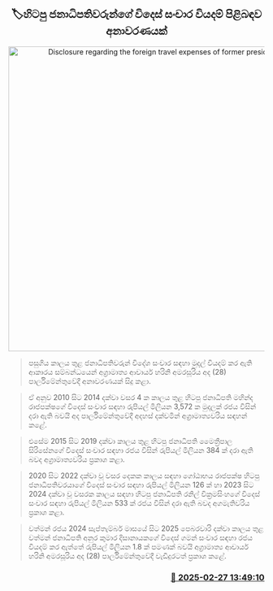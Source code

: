 <p align='center'><b><h2 align='center' title='Disclosure regarding the foreign travel expenses of former presidents'>🏷හිටපු ජනාධිපතිවරුන්​ගේ විදෙස් සංචාර වියදම් පිළිබඳව අනාවරණයක් </h2></b></p>
<p align='center'><img src='https://helakuru.sgp1.cdn.digitaloceanspaces.com/esana/images/lib/akd-rw.jpg' width='600' alt='Disclosure regarding the foreign travel expenses of former presidents'></p>

> පසුගිය කාලය තුළ ජනාධිපතිවරුන් විදේශ සංචාර සඳහා මුදල් වියදම් කර ඇති ආකාරය සම්බන්ධයෙන් අග්‍රාමාත්‍ය ආචාර්ය හරිනි අමරසූරිය අද (28) පාර්ලිමේන්තුවේදී අනාවරණයක් සිදු කළා.

> ඒ අනුව 2010 සිට 2014 දක්වා වසර 4 ක කාලය තුළ හිටපු ජනාධිපති මහින්ද රාජපක්ෂගේ විදෙස් සංචාර සඳහා රුපියල් මිලියන 3,572 ක මුදලක් රජය විසින් දරා ඇති බවයි අද පාර්ලිමේන්තුවේදී අදහස් දක්වමින් අග්‍රාමාත්‍යවරිය සඳහන් කළේ.

> එසේම 2015 සිට 2019 දක්වා කාලය තුළ හිටපු ජනාධිපති මෛත්‍රීපාල සිරිසේනගේ විදෙස් සංචාර සඳහා රජය විසින් රුපියල් මිලියන 384 ක් දරා ඇති බවද අග්‍රාමාත්‍යවරිය ප්‍රකාශ කළා.

> 2020 සිට 2022 දක්වා වූ වසර දෙකක කාලය සඳහා ගෝඨාභය රාජපක්ෂ හිටපු ජනාධිපතිවරයාගේ විදෙස් සංචාර සඳහා රුපියල් මිලියන 126 ක් හා 2023 සිට 2024 දක්වා වූ වසරක කාලය සඳහා හිටපු ජනාධිපති රනිල් වික්‍රමසිංහ​ගේ විදෙස් සංචාර සඳහා රුපියල් මිලියන 533 ක් රජය විසින් දරා ඇති බවද අගමැතිවරිය ප්‍රකාශ කළා.

> වත්මන් රජය 2024 සැප්තැම්බර් මාසයේ සිට 2025 පෙබරවාරි දක්වා කාලය තුළ වත්මන් ජනාධිපති අනුර කුමාර දිසානායකගේ විදෙස් ගමන් සංචාර සඳහා රජය වියදම් කර ඇත්තේ රුපියල් මිලියන 1.8 ක් පමණක් බවයි අග්‍රාමාත්‍ය ආචාර්ය හරිනි අමරසූරිය අද (28) පාර්ලිමේන්තුවේදී වැඩිදුරටත් ප්‍රකාශ කළේ.



<h3 align='right'><a href='https://www.helakuru.lk/esana/p/107868/'>📅 2025-02-27 13:49:10</a></h3>
